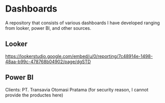 # Dashboards
A repository that consists of various dashboards I have developed ranging from looker, power BI, and other sources.

## Looker

https://lookerstudio.google.com/embed/u/0/reporting/7c48914e-1498-48aa-b99c-478768b04902/page/dgSTD

## Power BI

Clients: PT. Transavia Otomasi Pratama (for security reason, I cannot provide the productes here)
